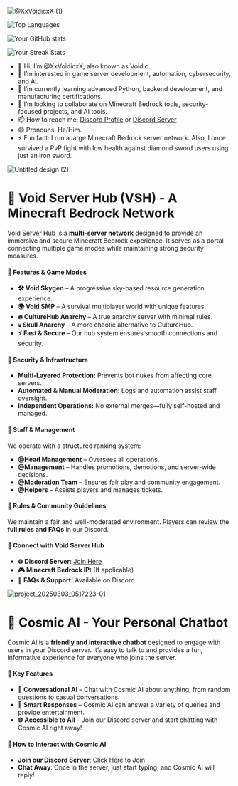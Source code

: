 ![@XxVoidicxX (1)](https://github.com/user-attachments/assets/a92e1b87-3a14-4202-bc5e-f78053ac739c)


![Top Languages](https://github-readme-stats.vercel.app/api/top-langs/?username=XxVoidicxX&layout=compact)

![Your GitHub stats](https://github-readme-stats.vercel.app/api?username=XxVoidicxX&show_icons=true&theme=radical)

![Your Streak Stats](https://github-readme-streak-stats.herokuapp.com/?user=XxVoidicxX)

- 👋 Hi, I’m @XxVoidicxX, also known as Voidic.
- 👀 I’m interested in game server development, automation, cybersecurity, and AI.
- 🌱 I’m currently learning advanced Python, backend development, and manufacturing certifications.
- 💞️ I’m looking to collaborate on Minecraft Bedrock tools, security-focused projects, and AI tools.
- 📫 How to reach me: [Discord Profile](<https://discord.com/users/719930539280433232>) or [Discord Server](https://discord.gg/JJB5CDks8z)
- 😄 Pronouns: He/Him.
- ⚡ Fun fact: I run a large Minecraft Bedrock server network. Also, I once survived a PvP fight with low health against diamond sword users using just an iron sword.



![Untitled design (2)](https://github.com/user-attachments/assets/2c628f4c-75c8-45f0-bc35-f8a57ca11f2a)

# **🚀 Void Server Hub (VSH) - A Minecraft Bedrock Network**  
Void Server Hub is a **multi-server network** designed to provide an immersive and secure Minecraft Bedrock experience. It serves as a portal connecting multiple game modes while maintaining strong security measures.  

#### **🌌 Features & Game Modes**  
- **🛠️ Void Skygen** – A progressive sky-based resource generation experience.  
- **🌍 Void SMP** – A survival multiplayer world with unique features.  
- **🔥 CultureHub Anarchy** – A true anarchy server with minimal rules.  
- **💀 Skull Anarchy** – A more chaotic alternative to CultureHub.  
- **⚡ Fast & Secure** – Our hub system ensures smooth connections and security.  

#### **🔐 Security & Infrastructure**  
- **Multi-Layered Protection:** Prevents bot nukes from affecting core servers.  
- **Automated & Manual Moderation:** Logs and automation assist staff oversight.  
- **Independent Operations:** No external merges—fully self-hosted and managed.  

#### **👑 Staff & Management**  
We operate with a structured ranking system:  
- **@Head Management** – Oversees all operations.  
- **@Management** – Handles promotions, demotions, and server-wide decisions.  
- **@Moderation Team** – Ensures fair play and community engagement.  
- **@Helpers** – Assists players and manages tickets.  

#### **📜 Rules & Community Guidelines**  
We maintain a fair and well-moderated environment. Players can review the **full rules and FAQs** in our Discord.  

#### **📡 Connect with Void Server Hub**  
- **🌐 Discord Server:** [Join Here](https://discord.gg/JJB5CDks8z)  
- **🎮 Minecraft Bedrock IP:** (If applicable)  
- **📖 FAQs & Support:** Available on Discord  

![project_20250303_0517223-01](https://github.com/user-attachments/assets/f4778752-3b56-4475-a53d-df119885442c)
# **🤖 Cosmic AI - Your Personal Chatbot**  
Cosmic AI is a **friendly and interactive chatbot** designed to engage with users in your Discord server. It’s easy to talk to and provides a fun, informative experience for everyone who joins the server.

#### **🌟 Key Features**  
- **💬 Conversational AI** – Chat with Cosmic AI about anything, from random questions to casual conversations.  
- **🧠 Smart Responses** – Cosmic AI can answer a variety of queries and provide entertainment.  
- **🌐 Accessible to All** – Join our Discord server and start chatting with Cosmic AI right away!

#### **📡 How to Interact with Cosmic AI**  
- **Join our Discord Server**: [Click Here to Join](https://discord.gg/JJB5CDks8z)  
- **Chat Away**: Once in the server, just start typing, and Cosmic AI will reply!
